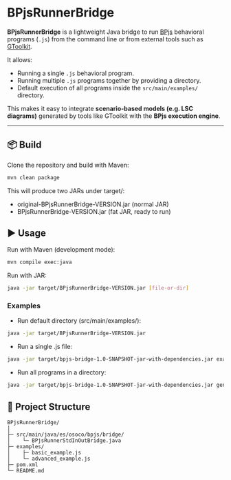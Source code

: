 # BPjsRunnerBridge

**BPjsRunnerBridge** is a lightweight Java bridge to run [BPjs](https://github.com/bThink-BGU/BPjs) behavioral programs (`.js`) from the command line or from external tools such as [GToolkit](https://gtoolkit.com/).

It allows:
- Running a single `.js` behavioral program.  
- Running multiple `.js` programs together by providing a directory.  
- Default execution of all programs inside the `src/main/examples/` directory.  

This makes it easy to integrate **scenario-based models (e.g. LSC diagrams)** generated by tools like GToolkit with the **BPjs execution engine**.

---

## 📦 Build

Clone the repository and build with Maven:

```bash
mvn clean package
```

This will produce two JARs under target/:

* original-BPjsRunnerBridge-VERSION.jar (normal JAR)
* BPjsRunnerBridge-VERSION.jar (fat JAR, ready to run)

## ▶️ Usage

Run with Maven (development mode):

```bash
mvn compile exec:java
```

Run with JAR:

```bash
java -jar target/BPjsRunnerBridge-VERSION.jar [file-or-dir]
```

### Examples

* Run default directory (src/main/examples/):

```bash
java -jar target/BPjsRunnerBridge-VERSION.jar
```

* Run a single .js file:

```bash
java -jar target/bpjs-bridge-1.0-SNAPSHOT-jar-with-dependencies.jar examples/advanced_example.js
```

* Run all programs in a directory:

```bash
java -jar target/bpjs-bridge-1.0-SNAPSHOT-jar-with-dependencies.jar generated_bprograms/
```

## 📂 Project Structure

```
BPjsRunnerBridge/
│
├─ src/main/java/es/osoco/bpjs/bridge/
│    └─ BPjsRunnerStdInOutBridge.java
├─ examples/
│    ├─ basic_example.js
│    └─ advanced_example.js
├─ pom.xml
└─ README.md
```	
